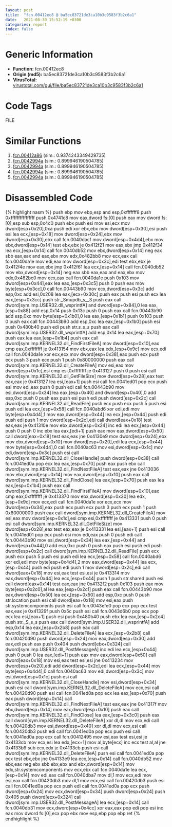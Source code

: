 ```yaml
---
layout: post
title:  "fcn.00412ec8 @ ba5ec83721de3ca10b3c9583f3b2c6a1"
date:   2021-08-30 15:52:19 +0300
categories: report
index: false
---
```


# Generic Information
- **Function:** fcn.00412ec8
- **Origin (md5):** ba5ec83721de3ca10b3c9583f3b2c6a1
- **VirusTotal:** [virustotal.com/gui/file/ba5ec83721de3ca10b3c9583f3b2c6a1][virustotal_ref]

# Code Tags
<span class="tag" id="FILE">FILE</span>


# Similar Functions

1. [fcn.00412a86][similar_1_ref] (sim.: 0.9374243349429735)
2. [fcn.0042994a][similar_2_ref] (sim.: 0.899946190504785)
3. [fcn.0042994a][similar_3_ref] (sim.: 0.899946190504785)
4. [fcn.0042994a][similar_4_ref] (sim.: 0.899946190504785)
5. [fcn.0042994a][similar_5_ref] (sim.: 0.899946190504785)


# Disassembled Code

{% highlight nasm %}
push ebp
mov ebp,esp
and esp,0xfffffff8
push 0xffffffffffffffff
push 0x4741c8
mov eax,dword fs:[0]
push eax
mov dword fs:[0],esp
sub esp,0x4c0
push ebx
push esi
mov esi,ecx
mov dword[esp+0x20],0xa
push edi
xor ebx,ebx
mov dword[esp+0x30],esi
push esi
lea ecx,[esp+0x18]
mov dword[esp+0x24],ebx
mov dword[esp+0x30],ebx
call fcn.0040dacf
mov dword[esp+0x4d4],ebx
mov ebx,dword[esp+0x14]
test ebx,ebx
je 0x412f21
mov eax,ebx
jmp 0x412f34
lea ecx,[esp+0x14]
call fcn.0040db52
mov ebx,dword[esp+0x14]
neg eax
sbb eax,eax
and eax,ebx
mov edx,0x482bb8
mov ecx,eax
call fcn.0040da1e
mov edi,eax
mov dword[esp+0x3c],edi
test ebx,ebx
je 0x412f4e
mov eax,ebx
jmp 0x412f61
lea ecx,[esp+0x14]
call fcn.0040db52
mov ebx,dword[esp+0x14]
neg eax
sbb eax,eax
and eax,ebx
mov edx,0x482bc0
mov ecx,eax
call fcn.0040da1e
push 0x103
mov dword[esp+0x44],eax
lea eax,[esp+0x3c5]
push 0
push eax
mov byte[esp+0x3cc],0
call fcn.00443b90
mov ecx,dword[esp+0x3c]
add esp,0xc
add esi,0x208
lea eax,[ecx+0x30c]
push eax
push esi
push ecx
lea eax,[esp+0x3cc]
push str._Smupdb_s__S
push eax
call dword[sym.imp.USER32.dll_wsprintfA]
and dword[esp+0x84],0
lea eax,[esp+0x88]
add esp,0x14
push 0x13c
push 0
push eax
call fcn.00443b90
add esp,0xc
mov byte[esp+0x1b0],0
lea eax,[esp+0x1b1]
push 0x103
push 0
push eax
call fcn.00443b90
add esp,0xc
lea eax,[esp+0x1b0]
push esi
push 0x480b40
push edi
push str._s_s_s_
push eax
call dword[sym.imp.USER32.dll_wsprintfA]
add esp,0x14
lea eax,[esp+0x70]
push eax
lea eax,[esp+0x1b4]
push eax
call dword[sym.imp.KERNEL32.dll_FindFirstFileA]
mov dword[esp+0x10],eax
cmp eax,0xffffffff
je 0x413154
mov ebx,eax
lea edx,[esp+0x9c]
mov ecx,edi
call fcn.0040da1e
xor ecx,ecx
mov dword[esp+0x38],eax
push ecx
push ecx
push 3
push ecx
push 1
push 0x80000000
push eax
call dword[sym.imp.KERNEL32.dll_CreateFileA]
mov esi,eax
mov dword[esp+0x1c],esi
cmp esi,0xffffffff
je 0x413127
push 0
push esi
call dword[sym.imp.KERNEL32.dll_GetFileSize]
mov dword[esp+0x28],eax
test eax,eax
je 0x413127
lea esi,[eax+1]
push esi
call fcn.0041ed01
pop ecx
push esi
mov edi,eax
push 0
push edi
call fcn.00443b90
mov esi,dword[esp+0x34]
lea eax,[esp+0x40]
and dword[esp+0x40],0
add esp,0xc
push 0
push eax
push esi
push edi
push dword[esp+0x2c]
call dword[sym.imp.KERNEL32.dll_ReadFile]
push ecx
push ecx
push 5
push esi
push edi
lea ecx,[esp+0x58]
call fcn.0040abd6
xor edi,edi
mov byte[esp+0x4d4],1
mov eax,dword[esp+0x44]
lea ecx,[esp+0x44]
push edi
push edi
push 1
mov dword[esp+0x2c],edi
call dword[eax+0x18]
test eax,eax
je 0x41310e
mov ebx,dword[esp+0x24]
inc edi
lea ecx,[esp+0x44]
push 0
push 0
inc ebx
lea eax,[edi+1]
push eax
mov eax,dword[esp+0x50]
call dword[eax+0x18]
test eax,eax
jne 0x4130e9
mov dword[esp+0x24],ebx
mov ebx,dword[esp+0x10]
mov dword[esp+0x20],edi
lea ecx,[esp+0x44]
mov byte[esp+0x4d4],0
call fcn.0040ac63
mov esi,dword[esp+0x1c]
mov edi,dword[esp+0x3c]
push esi
call dword[sym.imp.KERNEL32.dll_CloseHandle]
push dword[esp+0x38]
call fcn.0041ed0a
pop ecx
lea eax,[esp+0x70]
push eax
push ebx
call dword[sym.imp.KERNEL32.dll_FindNextFileA]
test eax,eax
jne 0x413036
mov ebx,dword[esp+0x14]
mov eax,dword[esp+0x10]
push eax
call dword[sym.imp.KERNEL32.dll_FindClose]
lea eax,[esp+0x70]
push eax
lea eax,[esp+0x1b4]
push eax
call dword[sym.imp.KERNEL32.dll_FindFirstFileA]
mov dword[esp+0x10],eax
cmp eax,0xffffffff
je 0x413370
mov ebx,dword[esp+0x30]
lea edx,[esp+0x9c]
mov ecx,edi
call fcn.0040da1e
xor ecx,ecx
mov dword[esp+0x34],eax
push ecx
push ecx
push 3
push ecx
push 1
push 0x80000000
push eax
call dword[sym.imp.KERNEL32.dll_CreateFileA]
mov esi,eax
mov dword[esp+0x1c],esi
cmp esi,0xffffffff
je 0x413331
push 0
push esi
call dword[sym.imp.KERNEL32.dll_GetFileSize]
mov dword[esp+0x28],eax
test eax,eax
je 0x413331
lea esi,[eax+1]
push esi
call fcn.0041ed01
pop ecx
push esi
mov edi,eax
push 0
push edi
call fcn.00443b90
mov esi,dword[esp+0x34]
lea eax,[esp+0x44]
and dword[esp+0x44],0
add esp,0xc
push 0
push eax
push esi
push edi
push dword[esp+0x2c]
call dword[sym.imp.KERNEL32.dll_ReadFile]
push ecx
push ecx
push 5
push esi
push edi
lea ecx,[esp+0x58]
call fcn.0040abd6
xor edi,edi
mov byte[esp+0x4d4],2
mov eax,dword[esp+0x44]
lea ecx,[esp+0x44]
push edi
push edi
push 1
mov dword[esp+0x2c],edi
call dword[eax+0x18]
mov esi,eax
test esi,esi
je 0x413314
mov eax,dword[esp+0x44]
lea ecx,[esp+0x44]
push 1
push str.shared
push esi
call dword[eax+0x14]
test eax,eax
jne 0x4132f2
push 0x103
push eax
mov byte[esp+0x2c0],al
lea eax,[esp+0x2c1]
push eax
call fcn.00443b90
mov eax,dword[esp+0x50]
lea ecx,[esp+0x50]
add esp,0xc
push 0
push str.location
push esi
call dword[eax+0x18]
mov esi,eax
push str.systemcomponents
push esi
call fcn.0043efe0
pop ecx
pop ecx
test eax,eax
je 0x41329f
push 0x5c
push esi
call fcn.0043d6b0
pop ecx
pop ecx
lea esi,[eax+1]
push esi
push 0x480b40
push ebx
lea eax,[esp+0x2c4]
push str._S_s_s
push eax
call dword[sym.imp.USER32.dll_wsprintfA]
add esp,0x14
lea eax,[esp+0x2b8]
push eax
call dword[sym.imp.KERNEL32.dll_DeleteFileA]
lea ecx,[esp+0x2b8]
call fcn.00420d90
push dword[esp+0x24]
mov eax,dword[esp+0x30]
add eax,edi
push eax
push 0x404
push dword[ebx+0x324]
call dword[sym.imp.USER32.dll_PostMessageA]
inc edi
lea ecx,[esp+0x44]
push 0
push 0
lea eax,[edi+1]
push eax
mov eax,dword[esp+0x50]
call dword[eax+0x18]
mov esi,eax
test esi,esi
jne 0x413234
mov dword[esp+0x20],edi
add dword[esp+0x2c],edi
lea ecx,[esp+0x44]
mov byte[esp+0x4d4],0
call fcn.0040ac63
mov edi,dword[esp+0x3c]
mov esi,dword[esp+0x1c]
push esi
call dword[sym.imp.KERNEL32.dll_CloseHandle]
mov esi,dword[esp+0x34]
push esi
call dword[sym.imp.KERNEL32.dll_DeleteFileA]
mov ecx,esi
call fcn.00420d90
push esi
call fcn.0041ed0a
pop ecx
lea eax,[esp+0x70]
push eax
push dword[esp+0x14]
call dword[sym.imp.KERNEL32.dll_FindNextFileA]
test eax,eax
jne 0x41317f
mov ebx,dword[esp+0x14]
mov eax,dword[esp+0x10]
push eax
call dword[sym.imp.KERNEL32.dll_FindClose]
lea eax,[esp+0x3c0]
push eax
call dword[sym.imp.KERNEL32.dll_DeleteFileA]
xor dl,dl
mov ecx,edi
call fcn.00420db3
mov esi,dword[esp+0x40]
xor dl,dl
mov ecx,esi
call fcn.00420db3
push edi
call fcn.0041ed0a
pop ecx
push esi
call fcn.0041ed0a
pop ecx
call fcn.00412495
mov esi,eax
test esi,esi
je 0x4133cb
mov ecx,esi
lea edx,[ecx+1]
mov al,byte[ecx]
inc ecx
test al,al
jne 0x4133b9
sub ecx,edx
je 0x4133cb
push esi
call dword[sym.imp.KERNEL32.dll_DeleteFileA]
push esi
call fcn.0041ed0a
pop ecx
test ebx,ebx
jne 0x4133e9
lea ecx,[esp+0x14]
call fcn.0040db52
mov ebx,eax
neg ebx
sbb ebx,ebx
and ebx,dword[esp+0x14]
mov edx,str.systemcomponents
mov ecx,ebx
call fcn.0040da1e
lea ecx,[esp+0x14]
mov edi,eax
call fcn.0040dba7
mov dl,1
mov ecx,edi
mov esi,eax
call fcn.00420db3
mov dl,1
mov ecx,esi
call fcn.00420db3
push esi
call fcn.0041ed0a
pop ecx
push edi
call fcn.0041ed0a
pop ecx
push dword[esp+0x24]
mov ecx,dword[esp+0x34]
push dword[esp+0x24]
push 0x405
push dword[ecx+0x324]
call dword[sym.imp.USER32.dll_PostMessageA]
lea ecx,[esp+0x14]
call fcn.0040db31
mov ecx,dword[esp+0x4cc]
xor eax,eax
pop edi
pop esi
inc eax
mov dword fs:[0],ecx
pop ebx
mov esp,ebp
pop ebp
ret
{% endhighlight %}


[similar_1_ref]: /report/fcn.00412a86@ba5ec83721de3ca10b3c9583f3b2c6a1
[similar_2_ref]: /report/fcn.0042994a@4e3033826014f003be2266887761c806
[similar_3_ref]: /report/fcn.0042994a@b8b9cf6862b0d68d10750002e5baaf97
[similar_4_ref]: /report/fcn.0042994a@f675eb7591a3862690b6cdc54d5604df
[similar_5_ref]: /report/fcn.0042994a@0c9813ad67afad78a02241f0c1f94624
[virustotal_ref]: https://www.virustotal.com/gui/file/ba5ec83721de3ca10b3c9583f3b2c6a1